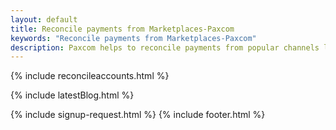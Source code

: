 ```yaml
---
layout: default
title: Reconcile payments from Marketplaces-Paxcom
keywords: "Reconcile payments from Marketplaces-Paxcom"
description: Paxcom helps to reconcile payments from popular channels like Amazon, Snapdeal, Paytm, Flipkart
---
```


<div class="clearfix"></div>

<section id="Accounts-Reconciliation" class="content-section paddnonetop section-gray">

{% include reconcileaccounts.html %}
   
</section>

<div class="clearfix"></div>

{% include latestBlog.html %}
<!--{% include our_clients.html %} --> 
{% include signup-request.html %}
{% include footer.html %}